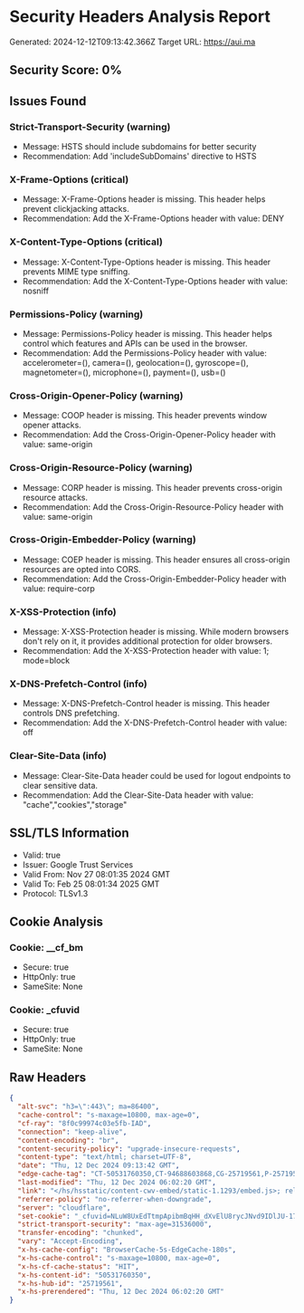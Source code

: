 
# Security Headers Analysis Report
Generated: 2024-12-12T09:13:42.366Z
Target URL: https://aui.ma

## Security Score: 0%

## Issues Found

### Strict-Transport-Security (warning)
- Message: HSTS should include subdomains for better security
- Recommendation: Add 'includeSubDomains' directive to HSTS


### X-Frame-Options (critical)
- Message: X-Frame-Options header is missing. This header helps prevent clickjacking attacks.
- Recommendation: Add the X-Frame-Options header with value: DENY


### X-Content-Type-Options (critical)
- Message: X-Content-Type-Options header is missing. This header prevents MIME type sniffing.
- Recommendation: Add the X-Content-Type-Options header with value: nosniff


### Permissions-Policy (warning)
- Message: Permissions-Policy header is missing. This header helps control which features and APIs can be used in the browser.
- Recommendation: Add the Permissions-Policy header with value: accelerometer=(), camera=(), geolocation=(), gyroscope=(), magnetometer=(), microphone=(), payment=(), usb=()


### Cross-Origin-Opener-Policy (warning)
- Message: COOP header is missing. This header prevents window opener attacks.
- Recommendation: Add the Cross-Origin-Opener-Policy header with value: same-origin


### Cross-Origin-Resource-Policy (warning)
- Message: CORP header is missing. This header prevents cross-origin resource attacks.
- Recommendation: Add the Cross-Origin-Resource-Policy header with value: same-origin


### Cross-Origin-Embedder-Policy (warning)
- Message: COEP header is missing. This header ensures all cross-origin resources are opted into CORS.
- Recommendation: Add the Cross-Origin-Embedder-Policy header with value: require-corp


### X-XSS-Protection (info)
- Message: X-XSS-Protection header is missing. While modern browsers don't rely on it, it provides additional protection for older browsers.
- Recommendation: Add the X-XSS-Protection header with value: 1; mode=block


### X-DNS-Prefetch-Control (info)
- Message: X-DNS-Prefetch-Control header is missing. This header controls DNS prefetching.
- Recommendation: Add the X-DNS-Prefetch-Control header with value: off


### Clear-Site-Data (info)
- Message: Clear-Site-Data header could be used for logout endpoints to clear sensitive data.
- Recommendation: Add the Clear-Site-Data header with value: "cache","cookies","storage"


## SSL/TLS Information

- Valid: true
- Issuer: Google Trust Services
- Valid From: Nov 27 08:01:35 2024 GMT
- Valid To: Feb 25 08:01:34 2025 GMT
- Protocol: TLSv1.3



## Cookie Analysis

### Cookie: __cf_bm
- Secure: true
- HttpOnly: true
- SameSite: None



### Cookie: _cfuvid
- Secure: true
- HttpOnly: true
- SameSite: None



## Raw Headers
```json
{
  "alt-svc": "h3=\":443\"; ma=86400",
  "cache-control": "s-maxage=10800, max-age=0",
  "cf-ray": "8f0c99974c03e5fb-IAD",
  "connection": "keep-alive",
  "content-encoding": "br",
  "content-security-policy": "upgrade-insecure-requests",
  "content-type": "text/html; charset=UTF-8",
  "date": "Thu, 12 Dec 2024 09:13:42 GMT",
  "edge-cache-tag": "CT-50531760350,CT-94688603868,CG-25719561,P-25719561,W-50414307538,W-50416806590,W-50417299435,W-51642184652,CW-50369804258,CW-50372820157,CW-50383452883,CW-50410379972,CW-50423925748,CW-50447750101,CW-50450702555,CW-50456375482,CW-50485002732,CW-50485805779,CW-50511583448,CW-50521210864,CW-50523027954,CW-50528747497,DB-4683732,DB-4683734,DB-4683993,DB-4687854,DB-4708067,DB-4708319,E-50369804265,E-50370663630,E-50370663632,E-50370664634,E-50370664656,E-50372179409,E-50372179419,E-50373824971,E-93163145976,E-95879836144,E-95880469479,MENU-50375988436,MENU-50414307538,MENU-50416806590,MENU-50417299435,MENU-51642184652,PGS-ALL,SW-0,B-70388867518,GC-50373198572,GC-50617656821,TS-50370664691",
  "last-modified": "Thu, 12 Dec 2024 06:02:20 GMT",
  "link": "</hs/hsstatic/content-cwv-embed/static-1.1293/embed.js>; rel=preload; as=script,</hs/hsstatic/keyboard-accessible-menu-flyouts/static-1.17/bundles/project.js>; rel=preload; as=script,</hs/hsstatic/cos-i18n/static-1.53/bundles/project.js>; rel=preload; as=script",
  "referrer-policy": "no-referrer-when-downgrade",
  "server": "cloudflare",
  "set-cookie": "_cfuvid=NLuW8UxEdTtmpApibmBqHH_dXvElU8rycJNvd9IDlJU-1733994822304-0.0.1.1-604800000; path=/; domain=.aui.ma; HttpOnly; Secure; SameSite=None",
  "strict-transport-security": "max-age=31536000",
  "transfer-encoding": "chunked",
  "vary": "Accept-Encoding",
  "x-hs-cache-config": "BrowserCache-5s-EdgeCache-180s",
  "x-hs-cache-control": "s-maxage=10800, max-age=0",
  "x-hs-cf-cache-status": "HIT",
  "x-hs-content-id": "50531760350",
  "x-hs-hub-id": "25719561",
  "x-hs-prerendered": "Thu, 12 Dec 2024 06:02:20 GMT"
}
```
